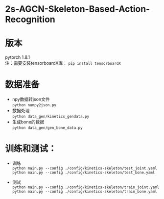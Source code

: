 2s-AGCN-Skeleton-Based-Action-Recognition
==

版本
==
pytorch 1.8.1  <br>
注：需要安装tensorboardX库：    `pip install tensorboardX`

数据准备
==
* npy数据转json文件  <br>
      `python numpy2json.py`     
* 数据处理  <br>
      `python data_gen/kinetics_gendata.py`
* 生成bone的数据  <br>
      `python data_gen/gen_bone_data.py`
 
训练和测试：
==

* 训练 <br>
  `python main.py --config ./config/kinetics-skeleton/test_joint.yaml`<br>
  `python main.py --config ./config/kinetics-skeleton/test_bone.yaml` <br>

* 测试  <br>
  `python main.py --config ./config/kinetics-skeleton/train_joint.yaml`<br>
  `python main.py --config ./config/kinetics-skeleton/train_bone.yaml` <br>


